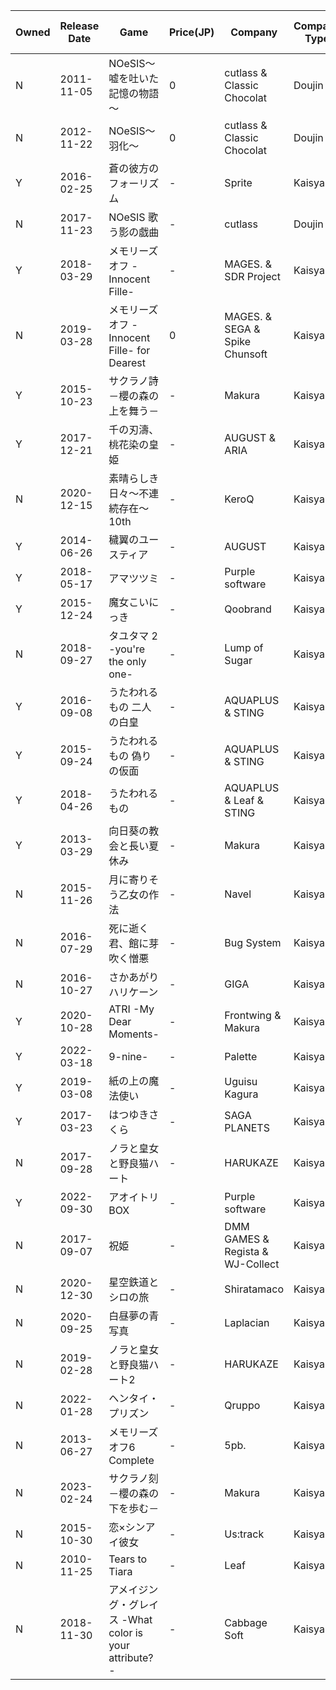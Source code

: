 
| Owned | Release Date | Game | Price(JP) | Company | Company Type | Platform | Times | Grand Total Time | Play Speed | Total Rate | CG Rate | BGM Rate | Story Rate | Creative Rate | BUG Rate | New Story | Finished Date | Recommandation | Desc |
| --- | --- | --- | --- | --- | --- | --- | --- | --- | --- | --- | --- | --- | --- | --- | --- | --- | --- | --- | --- |
| N | 2011-11-05 | NOeSIS～嘘を吐いた記憶の物語～ | 0 | cutlass & Classic Chocolat | Doujin | PC | 1 | - | Normal | 8.4 | 8.2 | 8.2 | 8.4 | 8.4 | 7.8 | N | 2022-02-08 | Y | - |
| N | 2012-11-22 | NOeSIS～羽化～ | 0 | cutlass & Classic Chocolat | Doujin | PC | 1 | 10:30:00 | Normal | 8.5 | 8.3 | 8.3 | 8.5 | 8.5 | 8.0 | N | 2022-02-10 | Y | - |
| Y | 2016-02-25 | 蒼の彼方のフォーリズム | - | Sprite | Kaisya | PSV | 1 | - | Normal | 9.2 | 9.3 | 9.2 | 9.2 | 9.0 | 9.0 | N | 2022-02-19 | Y | - |
| N | 2017-11-23 | NOeSIS 歌う影の戯曲 | - | cutlass | Doujin | Android -> PC | 1 | - | Normal | 9.0 | 8.5 | 9.5 | 8.7 | 8.9 | 8.5 | N | 2022-03-04 | Y | - |
| Y | 2018-03-29 | メモリーズオフ -Innocent Fille- | - | MAGES. & SDR Project | Kaisya | PSV | 1 | - | Normal | 9.0 | 8.5 | 8.5 | 8.5 | 8.5 | 8.0 | N | 2022-04-07 | Y | - |
| N | 2019-03-28 | メモリーズオフ -Innocent Fille- for Dearest | 0 | MAGES. & SEGA & Spike Chunsoft | Kaisya | PSV | 1 | - | Normal | 9.0 | 8.5 | 8.5 | 8.5 | 8.5 | 8.0 | N | 2022-04-26 | Y | - |
| Y | 2015-10-23 | サクラノ詩－櫻の森の上を舞う－ | - | Makura | Kaisya | PC | 1 | - | Normal | 9.5 | 9.5 | 9.5 | 9.5 | 9.0 | 9.0 | N | 2022-05-15 | Y | - |
| Y | 2017-12-21 | 千の刃濤、桃花染の皇姫 | - | AUGUST & ARIA | Kaisya | PSV | 1 | 30:00:00 | Normal | 8.7 | 8.5 | 8.5 | 8.5 | 9.0 | 9.0 | N | 2022-07-21 | Y | - |
| N | 2020-12-15 | 素晴らしき日々～不連続存在～10th | - | KeroQ | Kaisya | PC | 1 | - | Normal | 9.5 | 9.5 | 9.5 | 9.5 | 9.0 | 9.0 | N | 2022-08-09 | Y | - |
| Y | 2014-06-26 | 穢翼のユースティア | - | AUGUST | Kaisya | PSV | 1 | - | Normal | 9.4 | 9.2 | 9.5 | 9.5 | 9.2 | 8.5 | N | 2022-08-26 | Y | - |
| Y | 2018-05-17 | アマツツミ | - | Purple software | Kaisya | PSV | 1 | - | Normal | 9.2 | 9.0 | 9.2 | 9.0 | 8.5 | 9.0 | N | 2022-09-04 | Y | - |
| Y | 2015-12-24 | 魔女こいにっき | - | Qoobrand | Kaisya | PSV | 1 | 46:00:00 | Normal | 9.4 | 9.3 | 9.0 | 9.4 | 9.0 | 9.0 | N | 2022-10-07 | Y | - |
| N | 2018-09-27 | タユタマ 2 -you're the only one- | - | Lump of Sugar | Kaisya | PSV | 1 | 32:00:00 | Normal | 8.4 | 9.3 | 8.6 | 8.4 | 8.0 | 9.0 | N | 2022-10-16 | Y | - |
| Y | 2016-09-08 | うたわれるもの 二人の白皇 | - | AQUAPLUS & STING | Kaisya | PSV | 1 | 101:00:00 | Normal | 9.5 | 9.5 | 9.5 | 9.5 | 9.0 | 9.0 | N | 2022-11-07 | Y | - |
| Y | 2015-09-24 | うたわれるもの 偽りの仮面 | - | AQUAPLUS & STING | Kaisya | PSV | 1 | 42:00:00 | Normal | 9.5 | 9.5 | 9.5 | 9.5 | 9.0 | 9.0 | N | 2022-11-14 | Y | - |
| Y | 2018-04-26 | うたわれるもの | - | AQUAPLUS & Leaf & STING | Kaisya | PSV | 1 | 44:00:00 | Normal | 9.5 | 9.5 | 9.5 | 9.5 | 9.0 | 9.0 | N | 2022-11-21 | Y | - |
| Y | 2013-03-29 | 向日葵の教会と長い夏休み | - | Makura | Kaisya | PC | 1 | - | Normal | 9.2 | 9.3 | 9.4 | 9.1 | 9.0 | 9.0 | N | 2022-12-02 | Y | - |
| N | 2015-11-26 | 月に寄りそう乙女の作法 | - | Navel | Kaisya | PSV | 1 | 30:00:00 | Normal | 8.7 | 8.5 | 8.6 | 8.6 | 8.5 | 9.0 | N | 2022-12-18 | Y | - |
| N | 2016-07-29 | 死に逝く君、館に芽吹く憎悪 | - | Bug System | Kaisya | PC | 1 | 9:00:00 | Normal | 8.2 | 8.5 | 7.4 | 8.1 | 8.0 | 8.0 | N | 2022-12-29 | Y | - |
| N | 2016-10-27 | さかあがりハリケーン | - | GIGA | Kaisya | PSV | 1 | 37:00:00 | Normal | 7.8 | 7.2 | 7.6 | 7.7 | 8.0 | 9.0 | N | 2023-01-02 | Y | - |
| Y | 2020-10-28 | ATRI -My Dear Moments- | - | Frontwing & Makura | Kaisya | PC | 1 | 10:30:00 | Normal | 9.1 | 9.3 | 9.2 | 9.0 | 8.0 | 9.0 | N | 2023-01-06 | Y | - |
| Y | 2022-03-18 | 9-nine- | - | Palette | Kaisya | PC | 1 | 50:00:00 | Normal | 9.3 | 9.5 | 9.1 | 9.1 | 8.5 | 9.0 | N | 2023-01-26 | Y | - |
| Y | 2019-03-08 | 紙の上の魔法使い | - | Uguisu Kagura | Kaisya | PC | 1 | 42:00:00 | Normal | 9.4 | 9.3 | 9.2 | 9.4 | 9.0 | 8.7 | N | 2023-02-06 | Y | - |
| Y | 2017-03-23 | はつゆきさくら | - | SAGA PLANETS | Kaisya | PSV | 1 | 39:30:00 | Normal | 9.4 | 9.3 | 9.0 | 9.4 | 9.0 | 9.0 | N | 2023-02-22 | Y | - |
| N | 2017-09-28 | ノラと皇女と野良猫ハート | - | HARUKAZE | Kaisya | PSV | 1 | 33:30:00 | Normal | 8.5 | 8.6 | 8.4 | 8.4 | 9.0 | 9.0 | N | 2023-04-11 | Y | - |
| Y | 2022-09-30 | アオイトリ BOX | - | Purple software | Kaisya | PC | 1 | 25:30:00 | Normal | 8.6 | 8.5 | 8.7 | 8.4 | 9.0 | 9.0 | N | 2023-04-30 | Y | - |
| N | 2017-09-07 | 祝姫 | - | DMM GAMES & Regista & WJ-Collect | Kaisya | PSV | 1 | 33:30:00 | Normal | 8.8 | 8.8 | 8.5 | 8.9 | 9.0 | 9.0 | N | 2023-05-13 | Y | - |
| N | 2020-12-30 | 星空鉄道とシロの旅 | - | Shiratamaco | Kaisya | PC | 1 | 11:30:00 | Normal | 9.0 | 9.1 | 9.2 | 9.0 | 9.0 | 8.5 | N | 2023-05-22 | Y | - |
| N | 2020-09-25 | 白昼夢の青写真 | - | Laplacian | Kaisya | PC | 1 | 41:30:00 | Normal | 9.3 | 9.2 | 9.0 | 9.3 | 9.0 | 9.0 | N | 2023-06-08 | Y | - |
| N | 2019-02-28 | ノラと皇女と野良猫ハート2 | - | HARUKAZE | Kaisya | PSV | 1 | 34:30:00 | Normal | 8.5 | 8.6 | 8.4 | 8.4 | 9.0 | 9.0 | N | 2023-06-30 | Y | - |
| N | 2022-01-28 | ヘンタイ・プリズン | - | Qruppo | Kaisya | PC | 1 | 72:34:00 | Normal | 9.0 | 8.5 | 8.5 | 8.9 | 9.0 | 9.0 | N | 2023-07-19 | N | - |
| N | 2013-06-27 | メモリーズオフ6 Complete | - | 5pb. | Kaisya | PSV | 1 | 61:00:00 | Normal | 9.3 | 9.1 | 9.1 | 8.1 | 9.0 | 9.0 | N | 2023-07-24 | Y | - |
| N | 2023-02-24 | サクラノ刻－櫻の森の下を歩む－ | - | Makura | Kaisya | PC | 1 | 66:02:00 | Normal | 9.5 | 9.3 | 9.2 | 9.5 | 9.0 | 9.0 | N | 2023-08-18 | Y | - |
| N | 2015-10-30 | 恋×シンアイ彼女 | - | Us:track | Kaisya | PC | 1 | 37:08:00 | Normal | 9.0 | 9.0 | 9.0 | 9.0 | 9.0 | 9.0 | N | 2023-09-05 | Y | - |
| N | 2010-11-25 | Tears to Tiara | - | Leaf | Kaisya | PSP | 1 | 45:42:06 | Normal | 9.0 | 9.0 | 9.0 | 9.0 | 9.0 | 9.0 | N | 2023-09-08 | Y | - |
| N | 2018-11-30 | アメイジング・グレイス -What color is your attribute?- | - | Cabbage Soft | Kaisya | PC | 1 | 47:00:00 | Normal | 9.0 | 8.9 | 8.8 | 9.0 | 9.0 | 9.0 | N | 2023-09-14 | Y | - |